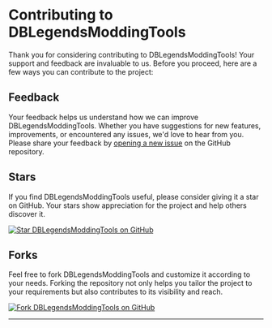 # Contributing to DBLegendsModdingTools

Thank you for considering contributing to DBLegendsModdingTools! Your support and feedback are invaluable to us. Before you proceed, here are a few ways you can contribute to the project:

## Feedback

Your feedback helps us understand how we can improve DBLegendsModdingTools. Whether you have suggestions for new features, improvements, or encountered any issues, we'd love to hear from you. Please share your feedback by [opening a new issue](https://github.com/GodkuHacking/DBLegendsModdingTools/issues) on the GitHub repository.

## Stars

If you find DBLegendsModdingTools useful, please consider giving it a star on GitHub. Your stars show appreciation for the project and help others discover it.

[![Star DBLegendsModdingTools on GitHub](https://img.shields.io/github/stars/GodkuHacking/DBLegendsModdingTools.svg?style=social&label=Star)](https://github.com/GodkuHacking/DBLegendsModdingTools)

## Forks

Feel free to fork DBLegendsModdingTools and customize it according to your needs. Forking the repository not only helps you tailor the project to your requirements but also contributes to its visibility and reach.

[![Fork DBLegendsModdingTools on GitHub](https://img.shields.io/github/forks/GodkuHacking/DBLegendsModdingTools.svg?style=social&label=Fork)](https://github.com/GodkuHacking/DBLegendsModdingTools/fork)

---
